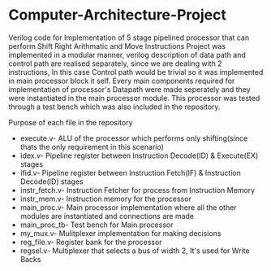# Computer-Architecture-Project
Verilog code for Implementation of 5 stage pipelined processor that can perform Shift Right Arithmatic and Move Instructions Project was implemented in a modular manner, verilog description of data path and control path are realised separately, since we are dealing with 2 instructions, In this case Control path would be trivial so it was implemented in main processor block it self. Every main components required for implementation of processor's Datapath were made seperately and they were instantiated in the main processor module. This processor was tested through a test bench which was also included in the repository.

Purpose of each file in the repository
  * execute.v- ALU of the processor which performs only shifting(since thats the only requirement in this scenario)
  * idex.v- Pipeline register between Instruction Decode(ID) & Execute(EX) stages
  * ifid.v- Pipeline register between Instruction Fetch(IF) & Instruction Decode(ID) stages
  * instr_fetch.v- Instruction Fetcher for process from Instruction Memory
  * instr_mem.v- Instruction memory for the processor
  * main_proc.v- Main processor implementation where all the other modules are instantiated and connections are made
  * main_proc_tb- Test bench for Main processor
  * my_mux.v- Mulitplexer implementation for making decisions
  * reg_file.v- Register bank for the processor
  * regsel.v- Multiplexer that selects a bus of width 2, It's used for Write Backs
